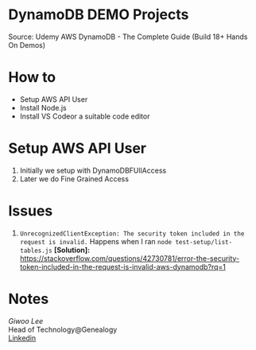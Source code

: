# DynamoDB DEMO Projects
Source: Udemy AWS DynamoDB - The Complete Guide (Build 18+ Hands On Demos)

# How to
- Setup AWS API User
- Install Node.js
- Install VS Codeor a suitable code editor

# Setup AWS API User
1. Initially we setup with DynamoDBFUllAccess
2. Later we do Fine Grained Access

# Issues
1. `UnrecognizedClientException: The security token included in the request is invalid.`
Happens when I ran `node test-setup/list-tables.js`
**[Solution]:** https://stackoverflow.com/questions/42730781/error-the-security-token-included-in-the-request-is-invalid-aws-dynamodb?rq=1

# Notes
*Giwoo Lee*  
Head of Technology@Genealogy  
[Linkedin](https://linkedin.com/in/leegiwoo)
